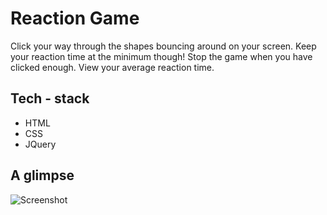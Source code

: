 # Reaction Game

Click your way through the shapes bouncing around on your screen. Keep your reaction time at the minimum though!
Stop the game when you have clicked enough.
View your average reaction time.

## Tech - stack

* HTML
* CSS
* JQuery

## A glimpse

![Screenshot](https://github.com/medusa45/reaction-game/blob/master/screen.PNG)
